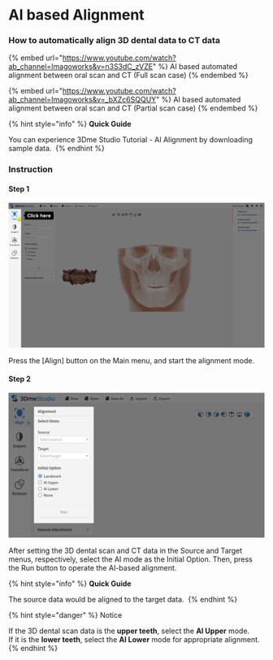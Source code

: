# AI based Alignment

### How to automatically align 3D dental data to CT data

{% embed url="https://www.youtube.com/watch?ab_channel=Imagoworks&v=n3S3dC_zVZE" %}
AI based automated alignment between oral scan and CT (Full scan case)
{% endembed %}

{% embed url="https://www.youtube.com/watch?ab_channel=Imagoworks&v=_bXZc6SQQUY" %}
AI based automated alignment between oral scan and CT (Partial scan case)​
{% endembed %}

{% hint style="info" %}
**Quick Guide**

You can experience 3Dme Studio Tutorial - AI Alignment by downloading sample data. ​​
{% endhint %}



### Instruction

#### **Step 1**

![](<../../.gitbook/assets/image (7).png>)

Press the \[Align] button on the Main menu, and start the alignment mode.​

#### **Step 2**

![](../../.gitbook/assets/T1-S2.gif)

After setting the 3D dental scan and CT data in the Source and Target menus, respectively, select the AI mode as the Initial Option. Then, press the Run button to operate the AI-based alignment.

{% hint style="info" %}
**Quick Guide**

The source data would be aligned to the target data. ​
{% endhint %}

{% hint style="danger" %}
Notice

If the 3D dental scan data is the **upper teeth**, select the **AI Upper** mode.\
If it is the **lower teeth**, select the **AI Lower** mode for appropriate alignment.​
{% endhint %}

